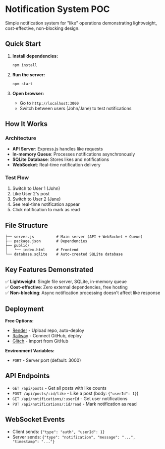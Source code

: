 # Notification System POC

Simple notification system for "like" operations demonstrating lightweight, cost-effective, non-blocking design.

## Quick Start

1. **Install dependencies:**
   ```bash
   npm install
   ```

2. **Run the server:**
   ```bash
   npm start
   ```

3. **Open browser:**
   - Go to `http://localhost:3000`
   - Switch between users (John/Jane) to test notifications

## How It Works

### Architecture
- **API Server**: Express.js handles like requests
- **In-memory Queue**: Processes notifications asynchronously  
- **SQLite Database**: Stores likes and notifications
- **WebSocket**: Real-time notification delivery

### Test Flow
1. Switch to User 1 (John)
2. Like User 2's post
3. Switch to User 2 (Jane) 
4. See real-time notification appear
5. Click notification to mark as read

## File Structure
```
├── server.js          # Main server (API + WebSocket + Queue)
├── package.json       # Dependencies
├── public/
│   └── index.html     # Frontend
└── database.sqlite    # Auto-created SQLite database
```

## Key Features Demonstrated

✅ **Lightweight**: Single file server, SQLite, in-memory queue  
✅ **Cost-effective**: Zero external dependencies, free hosting  
✅ **Non-blocking**: Async notification processing doesn't affect like response  

## Deployment

**Free Options:**
- [Render](https://render.com) - Upload repo, auto-deploy
- [Railway](https://railway.app) - Connect GitHub, deploy
- [Glitch](https://glitch.com) - Import from GitHub

**Environment Variables:**
- `PORT` - Server port (default: 3000)

## API Endpoints

- `GET /api/posts` - Get all posts with like counts
- `POST /api/posts/:id/like` - Like a post (body: `{"userId": 1}`)  
- `GET /api/notifications/:userId` - Get user notifications
- `PUT /api/notifications/:id/read` - Mark notification as read

## WebSocket Events

- Client sends: `{"type": "auth", "userId": 1}`
- Server sends: `{"type": "notification", "message": "...", "timestamp": "..."}`
